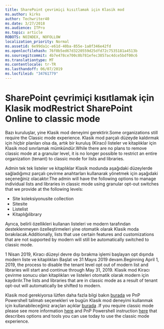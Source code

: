 ```yaml
---
title: SharePoint çevrimiçi kısıtlamak için Klasik mod
ms.author: kirks
author: Techwriter40
ms.date: 3/27/2018
ms.audience: ITPro
ms.topic: article
ROBOTS: NOINDEX, NOFOLLOW
localization_priority: Normal
ms.assetid: 6e99da1c-e61d-40ba-855e-1a8f346e42fd
ms.openlocfilehash: 76f0b5ed67d3220559d25dfd72c7535181a4513b
ms.sourcegitcommit: 4b7e478ce700c0b781efec3857ac4dce5bdf00c6
ms.translationtype: MT
ms.contentlocale: tr-TR
ms.lasthandoff: 06/07/2019
ms.locfileid: "34761779"
---
```

# <a name="restrict-sharepoint-online-to-classic-mode"></a><span data-ttu-id="788d9-102">SharePoint çevrimiçi kısıtlamak için Klasik mod</span><span class="sxs-lookup"><span data-stu-id="788d9-102">Restrict SharePoint Online to classic mode</span></span>

<span data-ttu-id="788d9-103">Bazı kuruluşlar, yine Klasik mod deneyimi gerektirir.</span><span class="sxs-lookup"><span data-stu-id="788d9-103">Some organizations still require the Classic mode experience.</span></span> <span data-ttu-id="788d9-104">Klasik mod parçalı düzeyde kaldırmak için hiçbir planları olsa da, artık bir kuruluş (Kiracı) listeler ve kitaplıklar için Klasik mod sınırlamak mümkündür.</span><span class="sxs-lookup"><span data-stu-id="788d9-104">While there are no plans to remove classic mode at a granular level, it is no longer possible to restrict an entire organization (tenant) to classic mode for lists and libraries.</span></span>

<span data-ttu-id="788d9-105">Admin tek tek listeler ve kitaplıklar Klasik modunda aşağıdaki düzeylerde sağladığımız parçalı çevirme anahtarları kullanarak yönetmek için aşağıdaki seçeneğiniz olacaktır:</span><span class="sxs-lookup"><span data-stu-id="788d9-105">The admin will have the following options to manage individual lists and libraries in classic mode using granular opt-out switches that we provide at the following levels:</span></span>

- <span data-ttu-id="788d9-106">Site koleksiyonu</span><span class="sxs-lookup"><span data-stu-id="788d9-106">site collection</span></span>
- <span data-ttu-id="788d9-107">Site</span><span class="sxs-lookup"><span data-stu-id="788d9-107">site</span></span>
- <span data-ttu-id="788d9-108">Liste</span><span class="sxs-lookup"><span data-stu-id="788d9-108">list</span></span>
- <span data-ttu-id="788d9-109">Kitaplığı</span><span class="sxs-lookup"><span data-stu-id="788d9-109">library</span></span>

<span data-ttu-id="788d9-110">Ayrıca, belirli özellikleri kullanan listeleri ve modern tarafından desteklenmeyen özelleştirmeleri yine otomatik olarak Klasik moda bırakılacak.</span><span class="sxs-lookup"><span data-stu-id="788d9-110">Additionally, lists that use certain features and customizations that are not supported by modern will still be automatically switched to classic mode.</span></span>

<span data-ttu-id="788d9-111">1 Nisan 2019, Kiracı düzeyi devre dışı bırakma işlemi başlayan opt dışında modern liste ve kitaplıkları Başlat ve 31 Mayıs 2019 devam.</span><span class="sxs-lookup"><span data-stu-id="788d9-111">Beginning April 1, 2019, the process to disable the tenant level opt out of modern list and libraries will start and continue through May 31, 2019.</span></span>  <span data-ttu-id="788d9-112">Klasik mod Kiracı çevirme sonucu olan kitaplıkları ve listeleri otomatik olarak modern için kaydırılır.</span><span class="sxs-lookup"><span data-stu-id="788d9-112">The lists and libraries that are in classic mode as a result of tenant opt-out will automatically be shifted to modern.</span></span>

<span data-ttu-id="788d9-113">Klasik mod gerekiyorsa lütfen daha fazla bilgi bakın [burada](https://techcommunity.microsoft.com/t5/Microsoft-SharePoint-Blog/Delivering-SharePoint-modern-experiences/ba-p/315023) ve PnP Powershell talimatı seçenekleri ve bugün Klasik mod deneyimi kullanmak için kullanabileceğiniz araçları açıklar [burada](https://docs.microsoft.com/sharepoint/dev/transform/modernize-userinterface-lists-and-libraries-optout) .</span><span class="sxs-lookup"><span data-stu-id="788d9-113">If you require classic mode please see more information [here](https://techcommunity.microsoft.com/t5/Microsoft-SharePoint-Blog/Delivering-SharePoint-modern-experiences/ba-p/315023) and PnP Powershell instruction [here](https://docs.microsoft.com/sharepoint/dev/transform/modernize-userinterface-lists-and-libraries-optout) that describes options and tools you can use today to use the classic mode experience.</span></span>
